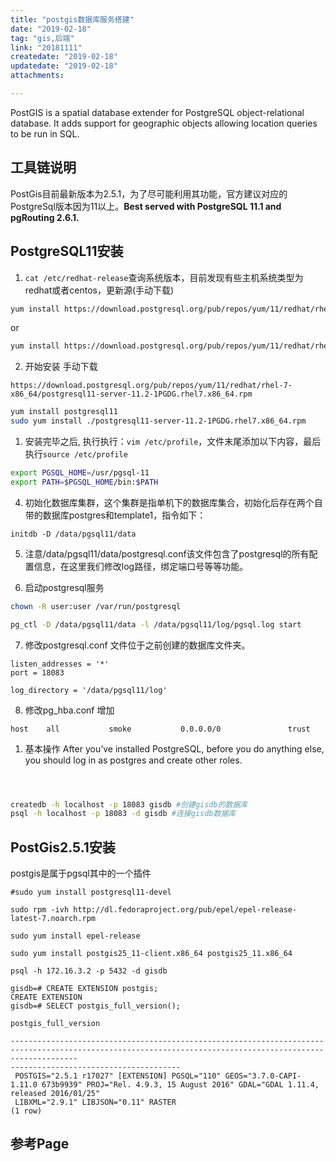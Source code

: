 ```yaml
---
title: "postgis数据库服务搭建"
date: "2019-02-18"
tag: "gis,后端"
link: "20181111"
createdate: "2019-02-18"
updatedate: "2019-02-18"
attachments:

---
```



PostGIS is a spatial database extender for PostgreSQL object-relational database. It adds support for geographic objects allowing location queries to be run in SQL.

## 工具链说明
PostGis目前最新版本为2.5.1，为了尽可能利用其功能，官方建议对应的PostgreSql版本因为11以上。**Best served with PostgreSQL 11.1 and pgRouting 2.6.1.**

## PostgreSQL11安装

1. `cat /etc/redhat-release`查询系统版本，目前发现有些主机系统类型为redhat或者centos，更新源(手动下载)
```sh
yum install https://download.postgresql.org/pub/repos/yum/11/redhat/rhel-7-x86_64/pgdg-redhat11-11-2.noarch.rpm
```
or
```sh
yum install https://download.postgresql.org/pub/repos/yum/11/redhat/rhel-7-x86_64/pgdg-centos11-11-2.noarch.rpm
```

2. 开始安装
手动下载
```
https://download.postgresql.org/pub/repos/yum/11/redhat/rhel-7-x86_64/postgresql11-server-11.2-1PGDG.rhel7.x86_64.rpm
```
```sh
yum install postgresql11
sudo yum install ./postgresql11-server-11.2-1PGDG.rhel7.x86_64.rpm
```

1. 安装完毕之后, 执行执行：`vim /etc/profile`，文件末尾添加以下内容，最后执行`source /etc/profile`
```sh
export PGSQL_HOME=/usr/pgsql-11
export PATH=$PGSQL_HOME/bin:$PATH
```

4. 初始化数据库集群，这个集群是指单机下的数据库集合，初始化后存在两个自带的数据库postgres和template1，指令如下：
```
initdb -D /data/pgsql11/data
```
5. 注意/data/pgsql11/data/postgresql.conf该文件包含了postgresql的所有配置信息，在这里我们修改log路径，绑定端口号等等功能。
   
6. 启动postgresql服务
   
```sh
chown -R user:user /var/run/postgresql

pg_ctl -D /data/pgsql11/data -l /data/pgsql11/log/pgsql.log start
```

7. 修改postgresql.conf
文件位于之前创建的数据库文件夹。

```
listen_addresses = '*'
port = 18083 

log_directory = '/data/pgsql11/log'
```

8. 修改pg_hba.conf
增加
```
host    all           smoke           0.0.0.0/0               trust
```

1.  基本操作
After you’ve installed PostgreSQL, before you do anything else, you should log in as postgres and create other roles. 
```sh



createdb -h localhost -p 18083 gisdb #创建gisdb的数据库
psql -h localhost -p 18083 -d gisdb #连接gisdb数据库
```

## PostGis2.5.1安装

postgis是属于pgsql其中的一个插件
```shell
#sudo yum install postgresql11-devel

sudo rpm -ivh http://dl.fedoraproject.org/pub/epel/epel-release-latest-7.noarch.rpm

sudo yum install epel-release

sudo yum install postgis25_11-client.x86_64 postgis25_11.x86_64
```

```
psql -h 172.16.3.2 -p 5432 -d gisdb

gisdb=# CREATE EXTENSION postgis;
CREATE EXTENSION
gisdb=# SELECT postgis_full_version();
                                                                                      postgis_full_version

-----------------------------------------------------------------------------------------------------------------------------------------------------------
--------------------------------------
 POSTGIS="2.5.1 r17027" [EXTENSION] PGSQL="110" GEOS="3.7.0-CAPI-1.11.0 673b9939" PROJ="Rel. 4.9.3, 15 August 2016" GDAL="GDAL 1.11.4, released 2016/01/25"
 LIBXML="2.9.1" LIBJSON="0.11" RASTER
(1 row)

```
## 参考Page



